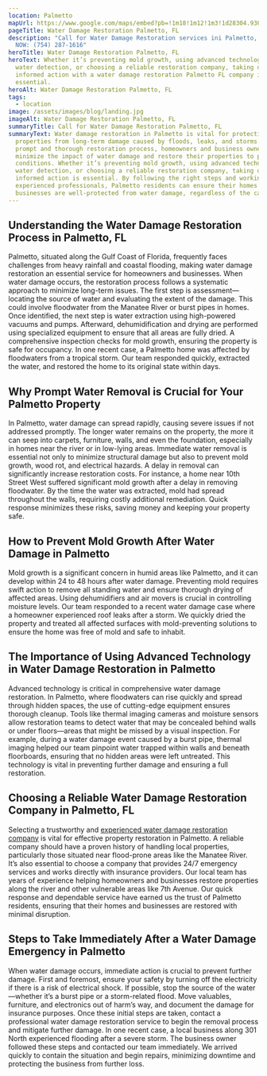 ```yaml
---
location: Palmetto
mapUrl: https://www.google.com/maps/embed?pb=!1m18!1m12!1m3!1d28304.930871005974!2d-82.59672397953453!3d27.527843925936725!2m3!1f0!2f0!3f0!3m2!1i1024!2i768!4f13.1!3m3!1m2!1s0x88c2d7a370869cf5%3A0xc9cf1dd44265783f!2sPalmetto%2C%20FL%2C%20USA!5e0!3m2!1sen!2sca!4v1734277078332!5m2!1sen!2sca
pageTitle: Water Damage Restoration Palmetto, FL
description: "Call for Water Damage Restoration services ini Palmetto, FL - CALL
  NOW: (754) 287-1616"
heroTitle: Water Damage Restoration Palmetto, FL
heroText: Whether it’s preventing mold growth, using advanced technology for
  water detection, or choosing a reliable restoration company, taking quick and
  informed action with a water damage restoration Palmetto FL company is
  essential.
heroAlt: Water Damage Restoration Palmetto, FL
tags:
  - location
image: /assets/images/blog/landing.jpg
imageAlt: Water Damage Restoration Palmetto, FL
summaryTitle: Call for Water Damage Restoration Palmetto, FL
summaryText: Water damage restoration in Palmetto is vital for protecting
  properties from long-term damage caused by floods, leaks, and storms. With a
  prompt and thorough restoration process, homeowners and business owners can
  minimize the impact of water damage and restore their properties to pre-damage
  conditions. Whether it’s preventing mold growth, using advanced technology for
  water detection, or choosing a reliable restoration company, taking quick and
  informed action is essential. By following the right steps and working with
  experienced professionals, Palmetto residents can ensure their homes and
  businesses are well-protected from water damage, regardless of the cause.
---
```

## Understanding the Water Damage Restoration Process in Palmetto, FL

Palmetto, situated along the Gulf Coast of Florida, frequently faces challenges from heavy rainfall and coastal flooding, making water damage restoration an essential service for homeowners and businesses. When water damage occurs, the restoration process follows a systematic approach to minimize long-term issues. The first step is assessment—locating the source of water and evaluating the extent of the damage. This could involve floodwater from the Manatee River or burst pipes in homes. Once identified, the next step is water extraction using high-powered vacuums and pumps. Afterward, dehumidification and drying are performed using specialized equipment to ensure that all areas are fully dried. A comprehensive inspection checks for mold growth, ensuring the property is safe for occupancy. In one recent case, a Palmetto home was affected by floodwaters from a tropical storm. Our team responded quickly, extracted the water, and restored the home to its original state within days.

## Why Prompt Water Removal is Crucial for Your Palmetto Property

In Palmetto, water damage can spread rapidly, causing severe issues if not addressed promptly. The longer water remains on the property, the more it can seep into carpets, furniture, walls, and even the foundation, especially in homes near the river or in low-lying areas. Immediate water removal is essential not only to minimize structural damage but also to prevent mold growth, wood rot, and electrical hazards. A delay in removal can significantly increase restoration costs. For instance, a home near 10th Street West suffered significant mold growth after a delay in removing floodwater. By the time the water was extracted, mold had spread throughout the walls, requiring costly additional remediation. Quick response minimizes these risks, saving money and keeping your property safe.

## How to Prevent Mold Growth After Water Damage in Palmetto

Mold growth is a significant concern in humid areas like Palmetto, and it can develop within 24 to 48 hours after water damage. Preventing mold requires swift action to remove all standing water and ensure thorough drying of affected areas. Using dehumidifiers and air movers is crucial in controlling moisture levels. Our team responded to a recent water damage case where a homeowner experienced roof leaks after a storm. We quickly dried the property and treated all affected surfaces with mold-preventing solutions to ensure the home was free of mold and safe to inhabit.

## The Importance of Using Advanced Technology in Water Damage Restoration in Palmetto

Advanced technology is critical in comprehensive water damage restoration. In Palmetto, where floodwaters can rise quickly and spread through hidden spaces, the use of cutting-edge equipment ensures thorough cleanup. Tools like thermal imaging cameras and moisture sensors allow restoration teams to detect water that may be concealed behind walls or under floors—areas that might be missed by a visual inspection. For example, during a water damage event caused by a burst pipe, thermal imaging helped our team pinpoint water trapped within walls and beneath floorboards, ensuring that no hidden areas were left untreated. This technology is vital in preventing further damage and ensuring a full restoration.

## Choosing a Reliable Water Damage Restoration Company in Palmetto, FL

Selecting a trustworthy and [experienced water damage restoration company](/blog/the-complete-florida-hurricane-water-damage-guide:-region-specific-prevention-response-and-restoration/) is vital for effective property restoration in Palmetto. A reliable company should have a proven history of handling local properties, particularly those situated near flood-prone areas like the Manatee River. It’s also essential to choose a company that provides 24/7 emergency services and works directly with insurance providers. Our local team has years of experience helping homeowners and businesses restore properties along the river and other vulnerable areas like 7th Avenue. Our quick response and dependable service have earned us the trust of Palmetto residents, ensuring that their homes and businesses are restored with minimal disruption.

## Steps to Take Immediately After a Water Damage Emergency in Palmetto

When water damage occurs, immediate action is crucial to prevent further damage. First and foremost, ensure your safety by turning off the electricity if there is a risk of electrical shock. If possible, stop the source of the water—whether it’s a burst pipe or a storm-related flood. Move valuables, furniture, and electronics out of harm’s way, and document the damage for insurance purposes. Once these initial steps are taken, contact a professional water damage restoration service to begin the removal process and mitigate further damage. In one recent case, a local business along 301 North experienced flooding after a severe storm. The business owner followed these steps and contacted our team immediately. We arrived quickly to contain the situation and begin repairs, minimizing downtime and protecting the business from further loss.
